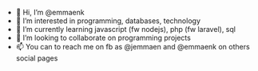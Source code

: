- 👋 Hi, I’m @emmaenk
- 👀 I’m interested in programming, databases, technology
- 🌱 I’m currently learning javascript (fw nodejs), php (fw laravel), sql
- 💞️ I’m looking to collaborate on programming projects
- 📫 You can to reach me on fb as @jemmaen and @emmaenk on others social pages

<!---
emmaenk/emmaenk is a ✨ special ✨ repository because its `README.md` (this file) appears on your GitHub profile.
You can click the Preview link to take a look at your changes.
--->
